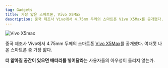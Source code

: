 ```yaml
---
tag: Gadgets
title: 가장 얇은 스마트폰, Vivo X5Max
description: 중국 제조사 Vivo에서 4.75mm 두께의 스마트폰 Vivo X5Max를 공개했다. 여태껏 나온 스마트폰 중 가장 얇다.
---
```

![Vivo X5max](https://lh6.googleusercontent.com/-8eLEIlInKHA/VIj4aZzet5I/AAAAAAAAHPA/w3t8PwTKrR8/w640-h360-no/vivo-x5max.jpg)

중국 제조사 Vivo에서 4.75mm 두께의 스마트폰 [Vivo X5Max](http://www.vivo.com.cn/vivo/x5max/)를 공개했다. 여태껏 나온 스마트폰 중 가장 얇다.

**더 얇아질 공간이 있으면 배터리를 넣어달라**는 사용자들의 아우성이 들리지 않는가.